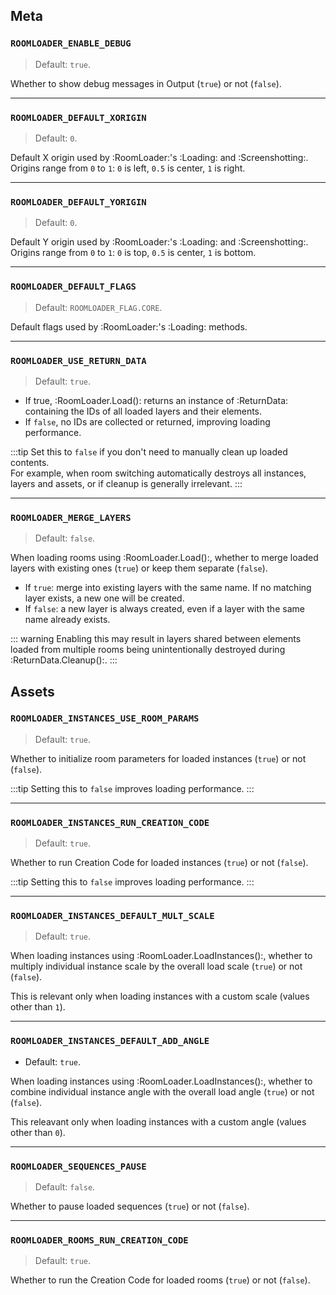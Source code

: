 ## Meta

### `ROOMLOADER_ENABLE_DEBUG`
> Default: `true`.

Whether to show debug messages in Output (`true`) or not (`false`).

---
### `ROOMLOADER_DEFAULT_XORIGIN`
> Default: `0`.

Default X origin used by :RoomLoader:'s :Loading: and :Screenshotting:. Origins range from `0` to `1`: `0` is left, `0.5` is center, `1` is right.

---
### `ROOMLOADER_DEFAULT_YORIGIN`
> Default: `0`.

Default Y origin used by :RoomLoader:'s :Loading: and :Screenshotting:. Origins range from `0` to `1`: `0` is top, `0.5` is center, `1` is bottom.

---
### `ROOMLOADER_DEFAULT_FLAGS`
> Default: `ROOMLOADER_FLAG.CORE`.

Default flags used by :RoomLoader:'s :Loading: methods.

---
### `ROOMLOADER_USE_RETURN_DATA`
> Default: `true`.

* If true, :RoomLoader.Load(): returns an instance of :ReturnData: containing the IDs of all loaded layers and their elements.  
* If `false`, no IDs are collected or returned, improving loading performance.  

:::tip
Set this to `false` if you don't need to manually clean up loaded contents.  
For example, when room switching automatically destroys all instances, layers and assets, or if cleanup is generally irrelevant.
:::

---
### `ROOMLOADER_MERGE_LAYERS`
> Default: `false`.

When loading rooms using :RoomLoader.Load():, whether to merge loaded layers with existing ones (`true`) or keep them separate (`false`).  

- If `true`: merge into existing layers with the same name. If no matching layer exists, a new one will be created.  
- If `false`: a new layer is always created, even if a layer with the same name already exists.  

::: warning
Enabling this may result in layers shared between elements loaded from multiple rooms being unintentionally destroyed during :ReturnData.Cleanup():.
:::

## Assets

### `ROOMLOADER_INSTANCES_USE_ROOM_PARAMS`
> Default: `true`.

Whether to initialize room parameters for loaded instances (`true`) or not (`false`).  

:::tip
Setting this to `false` improves loading performance.
:::

---
### `ROOMLOADER_INSTANCES_RUN_CREATION_CODE`
>Default: `true`.

Whether to run Creation Code for loaded instances (`true`) or not (`false`).  

:::tip
Setting this to `false` improves loading performance.
:::

---
### `ROOMLOADER_INSTANCES_DEFAULT_MULT_SCALE`
> Default: `true`.

When loading instances using :RoomLoader.LoadInstances():, whether to multiply individual instance scale by the overall load scale (`true`) or not (`false`).

This is relevant only when loading instances with a custom scale (values other than `1`).

---
### `ROOMLOADER_INSTANCES_DEFAULT_ADD_ANGLE`
* Default: `true`.

When loading instances using :RoomLoader.LoadInstances():, whether to combine individual instance angle with the overall load angle (`true`) or not (`false`).

This releavant only when loading instances with a custom angle (values other than `0`).

---
### `ROOMLOADER_SEQUENCES_PAUSE`
> Default: `false`.

Whether to pause loaded sequences (`true`) or not (`false`).

---
### `ROOMLOADER_ROOMS_RUN_CREATION_CODE`
> Default: `true`.

Whether to run the Creation Code for loaded rooms (`true`) or not (`false`).
